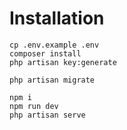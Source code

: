# Installation


```
cp .env.example .env
composer install
php artisan key:generate

php artisan migrate

npm i
npm run dev
php artisan serve
```
